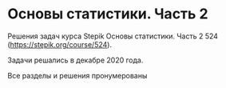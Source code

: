 # Основы статистики. Часть 2
Решения задач курса Stepik Основы статистики. Часть 2 524 (https://stepik.org/course/524).

Задачи решались в декабре 2020 года.

Все разделы и решения пронумерованы
